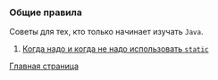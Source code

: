 ### Общие правила
Советы для тех, кто только начинает изучать `Java`.

1. [Когда надо и когда не надо использовать `static`](../start/static_java.md)



[Главная страница](README.md)

